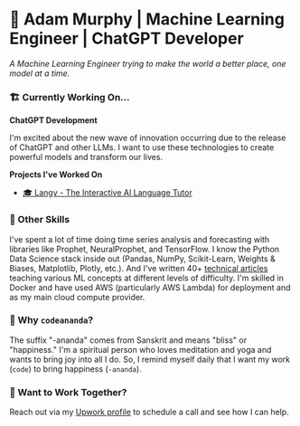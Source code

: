 # 🤖 Adam Murphy | Machine Learning Engineer | ChatGPT Developer

*A Machine Learning Engineer trying to make the world a better place, one model at a time.*

### 🏗️ Currently Working On...

**ChatGPT Development**

I'm excited about the new wave of innovation occurring due to the release of ChatGPT and other LLMs. I want to use these technologies to create powerful models and transform our lives. 

**Projects I've Worked On**

* [🎓 Langy - The Interactive AI Language Tutor](https://github.com/codeananda/langy)

### 💪 Other Skills

I've spent a lot of time doing time series analysis and forecasting with libraries like Prophet, NeuralProphet, and TensorFlow. I know the Python Data Science stack inside out (Pandas, NumPy, Scikit-Learn, Weights & Biases, Matplotlib, Plotly, etc.). And I've written 40+ [technical articles](https://github.com/codeananda/technical_articles) teaching various ML concepts at different levels of difficulty. I'm skilled in Docker and have used AWS (particularly AWS Lambda) for deployment and as my main cloud compute provider.

### 🤔 Why `codeananda`?

The suffix "-ananda" comes from Sanskrit and means "bliss" or "happiness." I'm a spiritual person who loves meditation and yoga and wants to bring joy into all I do. So, I remind myself daily that I want my work (`code`) to bring happiness (`-ananda`).

### 🤝 Want to Work Together?

Reach out via my [Upwork profile](https://www.upwork.com/freelancers/~01153ca9fd0099730e) to schedule a call and see how I can help.


<!--
**codeananda/codeananda** is a ✨ _special_ ✨ repository because its `README.md` (this file) appears on your GitHub profile.

Here are some ideas to get you started:

- 🔭 I’m currently working on ...
- 🌱 I’m currently learning ...
- 👯 I’m looking to collaborate on ...
- 🤔 I’m looking for help with ...
- 💬 Ask me about ...
- 📫 How to reach me: ...
- 😄 Pronouns: ...
- ⚡ Fun fact: ...
-->
